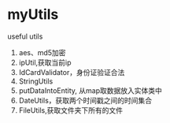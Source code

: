 # myUtils
useful utils
1. aes、md5加密
2. ipUtil,获取当前ip
3. IdCardValidator，身份证验证合法
4. StringUtils
5. putDataIntoEntity, 从map取数据放入实体类中
6. DateUtils，获取两个时间戳之间的时间集合
7. FileUtils,获取文件夹下所有的文件
